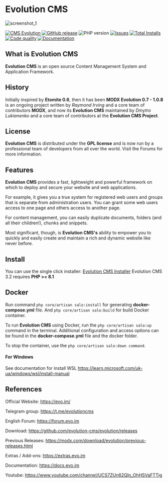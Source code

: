 # Evolution CMS

![screenshot_1](https://user-images.githubusercontent.com/523389/105744390-5a720e00-5f3d-11eb-8405-7b0f7e28688a.jpg)

[![CMS Evolution](https://img.shields.io/badge/CMS-Evolution-brightgreen.svg)](https://github.com/evolution-cms/evolution)
[![GitHub release](https://img.shields.io/github/release/evolution-cms/evolution.svg)](https://github.com/evolution-cms/evolution/releases)
![PHP version](https://img.shields.io/badge/PHP->=v8.1-red.svg?php=8.1)
[![Issues](https://img.shields.io/github/issues-closed-raw/evolution-cms/evolution.svg?maxAge=2592000)](https://github.com/evolution-cms/evolution/issues)
[![Total Installs](https://img.shields.io/packagist/dt/evolutioncms/evolution)](https://packagist.org/packages/evolutioncms/evolution)
[![Code quality](https://img.shields.io/scrutinizer/g/evolution-cms/evolution.svg?maxAge=2592000&b=develop)](https://scrutinizer-ci.com/g/evolution-cms/evolution/?branch=develop)
[![Documentation](https://img.shields.io/badge/Documentation-processed-orange.svg)](https://github.com/evolution-cms/docs/)


## What is Evolution CMS

**Evolution CMS** is an open source Content Management System and Application Framework.

## History

Initially inspired by **Etomite 0.6**, then it has been **MODX Evolution 0.7 - 1.0.8** is an ongoing project written by *Raymond Irving* and a core team of contributors **MODX**, and now its **Evolution CMS** maintained by *Dmytro Lukianenko* and a core team of contributors at the **Evolution CMS Project**.

## License

**Evolution CMS** is distributed under the **GPL license** and is now run by a professional team of developers from all over the world. Visit the Forums for more information.

## Features

**Evolution CMS** provides a fast, lightweight and powerful framework on which to deploy and secure your website and web applications.

For example, it gives you a true system for registered web users and groups that is separate from administration users. You can grant some web users access to one page and others access to another page.

For content management, you can easily duplicate documents, folders (and all their children!), chunks and snippets.

Most significant, though, is **Evolution CMS's** ability to empower you to quickly and easily create and maintain a rich and dynamic website like never before.

## Install
You can use the single click installer: [Evolution CMS Installer](https://github.com/evolution-cms/installer)
Evolution CMS 3.2 requires **PHP >= 8.1**

## Docker

Run command ```php core/artisan salo:install``` for generating **docker-compose.yml** file. And ```php core/artisan salo:build``` for build Docker container.

To run **Evolution CMS** using Docker, run the ```php core/artisan salo:up``` command in the terminal. Additional configuration and access options can be found in the **docker-compose.yml** file and the docker folder.

To stop the container, use the ```php core/artisan salo:down command```.

#### For Windows

See documentation for install WSL https://learn.microsoft.com/uk-ua/windows/wsl/install-manual

## References

Official Website:
https://evo.im/

Telegram group:
https://t.me/evolutioncms

English Forum:
https://forum.evo.im

Download:
https://github.com/evolution-cms/evolution/releases

Previous Releases:
https://modx.com/download/evolution/previous-releases.html

Extras / Add-ons:
https://extras.evo.im

Documentation:
https://docs.evo.im

Youtube:
https://www.youtube.com/channel/UCS7ZUn62Qln_OhHSVaFTTig
